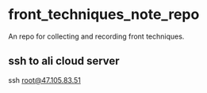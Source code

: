 # front_techniques_note_repo
An repo for collecting and recording front techniques.

## ssh to ali cloud server
ssh root@47.105.83.51

